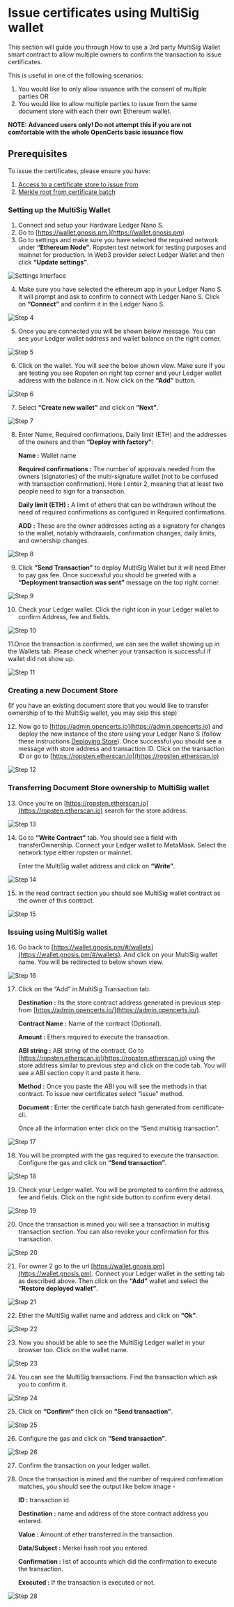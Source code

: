 # Issue certificates using MultiSig wallet

This section will guide you through How to use a 3rd party MultiSig Wallet smart contract to allow multiple owners to confirm the transaction to issue certificates.

This is useful in one of the following scenarios:
1) You would like to only allow issuance with the consent of multiple parties
OR
2) You would like to allow multiple parties to issue from the same document store with each their own Ethereum wallet.

**NOTE: Advanced users only! Do not attempt this if you are not comfortable with the whole OpenCerts basic issuance flow**

## Prerequisites

To issue the certificates, please ensure you have:

1. [Access to a certificate store to issue from](./deploying_store.md)
2. [Merkle root from certificate batch](./batching_certificates.md)

### Setting up the MultiSig Wallet

1. Connect and setup your Hardware Ledger Nano S.
2. Go to [https://wallet.gnosis.pm.](https://wallet.gnosis.pm)
3. Go to settings and make sure you have selected the required network under **“Ethereum Node”**. Ropsten test network for testing purposes and mainnet for production. In Web3 provider select Ledger Wallet and then click **“Update settings”**.


![Settings Interface](./assets/issuing-multisig-certificates/img_1.png)


4. Make sure you have selected the ethereum app in your Ledger Nano S. It will prompt and ask to confirm to connect with Ledger Nano S. Click on **“Connect”** and confirm it in the Ledger Nano S. 


![Step 4](./assets/issuing-multisig-certificates/img_2.png)


5. Once you are connected you will be shown below message. You can see your Ledger wallet address and wallet balance on the right corner.


![Step 5](./assets/issuing-multisig-certificates/img_3.png)


6. Click on the wallet. You will see the below shown view. Make sure if you are testing you see Ropsten on right top corner and your Ledger wallet address with the balance in it. Now click on the **“Add”** button.


![Step 6](./assets/issuing-multisig-certificates/img_4.png)


7. Select **“Create new wallet”** and click on **“Next”**.


![Step 7](./assets/issuing-multisig-certificates/img_5.png)


8. Enter Name, Required confirmations, Daily limit (ETH) and the addresses of the owners and then **“Deploy with factory”**:

    **Name :** Wallet name

    **Required confirmations :** The number of approvals needed from the owners (signatories) of the multi-signature wallet (not to be confused with transaction confirmation). Here I enter 2, meaning that at least two people need to sign for a transaction.

    **Daily limit (ETH) :** A limit of ethers that can be withdrawn without the need of required confirmations as configured in Required confirmations.

    **ADD :** These are the owner addresses acting as a signatory for changes to the wallet, notably withdrawals, confirmation changes, daily limits, and ownership changes.


![Step 8](./assets/issuing-multisig-certificates/img_6.png)


9. Click **”Send Transaction”** to deploy MultiSig Wallet but it will need Ether to pay gas fee. Once successful you should be greeted with a **“Deployment transaction was sent”** message on the top right corner.


![Step 9](./assets/issuing-multisig-certificates/img_7.png)


10. Check your Ledger wallet. Click the right icon in your Ledger wallet to confirm Address, fee and fields. 


![Step 10](./assets/issuing-multisig-certificates/img_8.png)


11.Once the transaction is confirmed, we can see the wallet showing up in the Wallets tab. Please check whether your transaction is successful if wallet did not show up.


![Step 11](./assets/issuing-multisig-certificates/img_9.png)

### Creating a new Document Store 

(If you have an existing document store that you would like to transfer ownership of to the MultiSig wallet, you may skip this step)

12. Now go to [https://admin.opencerts.io](https://admin.opencerts.io) and deploy the new instance of the store using your Ledger Nano S (follow these instructions [Deploying Store](./deploying_store.md)).
Once successful you should see a message with store address and transaction ID. Click on the transaction ID or go to [https://ropsten.etherscan.io](https://ropsten.etherscan.io)


![Step 12](./assets/issuing-multisig-certificates/img_10.png)
  
### Transferring Document Store ownership to MultiSig wallet

13. Once you’re on [https://ropsten.etherscan.io](https://ropsten.etherscan.io) search for the store address. 


![Step 13](./assets/issuing-multisig-certificates/img_11.png)


14. Go to **“Write Contract”** tab. You should see a field with transferOwnership. Connect your Ledger wallet to MetaMask. Select the network type either ropsten or mainnet.

    Enter the MultiSig wallet address and click on **“Write”**.


![Step 14](./assets/issuing-multisig-certificates/img_12.png)


15. In the read contract section you should see MultiSig wallet contract as the owner of this contract.


![Step 15](./assets/issuing-multisig-certificates/img_13.png)


### Issuing using MultiSig wallet

16. Go back to [https://wallet.gnosis.pm/#/wallets](https://wallet.gnosis.pm/#/wallets). And click on your MultiSig wallet name. You will be redirected to below shown view.


![Step 16](./assets/issuing-multisig-certificates/img_14.png)


17. Click on the “Add” in MultiSig Transaction tab. 

    **Destination :** Its the store contract address generated in previous step from [https://admin.opencerts.io/](https://admin.opencerts.io/).

    **Contract Name :** Name of the contract (Optional).

    **Amount :** Ethers required to execute the transaction.

    **ABI string :** ABI string of the contract. Go to [https://ropsten.etherscan.io](https://ropsten.etherscan.io) using the store address similar to previous step and click on the code tab. You will see a ABI section copy it and paste it here. 

    **Method :** Once you paste the ABI you will see the methods in that contract. To issue new certificates select “issue” method.

    **Document :** Enter the certificate batch hash generated from certificate-cli.

    Once all the information enter click on the “Send multisig transaction”.

![Step 17](./assets/issuing-multisig-certificates/img_15.png)

18. You will be prompted with the gas required to execute the transaction. Configure the gas and click on **“Send transaction”**.

![Step 18](./assets/issuing-multisig-certificates/img_16.png)

19. Check your Ledger wallet. You will be prompted to confirm the address, fee and fields. Click on the right side button to confirm every detail.

![Step 19](./assets/issuing-multisig-certificates/img_17.png)

20. Once the transaction is mined you will see a transaction in multisig transaction section. You can also revoke your confirmation for this transaction.

![Step 20](./assets/issuing-multisig-certificates/img_18.png)

21. For owner 2 go to the url [https://wallet.gnosis.pm](https://wallet.gnosis.pm). Connect your Ledger wallet in the setting tab as described above. Then click on the **“Add”** wallet and select the **“Restore deployed wallet”**.

![Step 21](./assets/issuing-multisig-certificates/img_19.png)

22. Ether the MultiSig wallet name and address and click on **“Ok”**.

![Step 22](./assets/issuing-multisig-certificates/img_20.png)

23. Now you should be able to see the MultiSig Ledger wallet in your browser too. Click on the wallet name.

![Step 23](./assets/issuing-multisig-certificates/img_21.png)

24. You can see the MultiSig transactions. Find the transaction which ask you to confirm it.


![Step 24](./assets/issuing-multisig-certificates/img_22.png)


25. Click on **“Confirm”** then click on **“Send transaction”**.


![Step 25](./assets/issuing-multisig-certificates/img_23.png)


26. Configure the gas and click on **“Send transaction”**.


![Step 26](./assets/issuing-multisig-certificates/img_24.png)


27. Confirm the transaction on your ledger wallet. 


28. Once the transaction is mined and the number of required confirmation matches, you should see the output like below image -

    **ID :** transaction id.

    **Destination :** name and address of the store contract address you entered.

    **Value :** Amount of ether transferred in the transaction.

    **Data/Subject :** Merkel hash root you entered.

    **Confirmation :** list of accounts which did the confirmation to execute the transaction.

    **Executed :** If the transaction is executed or not.


![Step 28](./assets/issuing-multisig-certificates/img_25.png)
